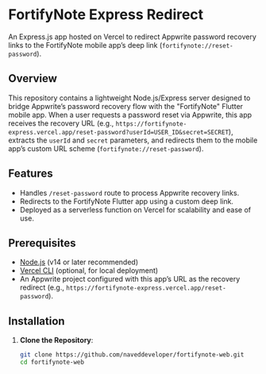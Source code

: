 # FortifyNote Express Redirect

An Express.js app hosted on Vercel to redirect Appwrite password recovery links to the FortifyNote mobile app’s deep link (`fortifynote://reset-password`).

## Overview

This repository contains a lightweight Node.js/Express server designed to bridge Appwrite’s password recovery flow with the "FortifyNote" Flutter mobile app. When a user requests a password reset via Appwrite, this app receives the recovery URL (e.g., `https://fortifynote-express.vercel.app/reset-password?userId=USER_ID&secret=SECRET`), extracts the `userId` and `secret` parameters, and redirects them to the mobile app’s custom URL scheme (`fortifynote://reset-password`).

## Features

- Handles `/reset-password` route to process Appwrite recovery links.
- Redirects to the FortifyNote Flutter app using a custom deep link.
- Deployed as a serverless function on Vercel for scalability and ease of use.

## Prerequisites

- [Node.js](https://nodejs.org/) (v14 or later recommended)
- [Vercel CLI](https://vercel.com/docs/cli) (optional, for local deployment)
- An Appwrite project configured with this app’s URL as the recovery redirect (e.g., `https://fortifynote-express.vercel.app/reset-password`).

## Installation

1. **Clone the Repository**:
   ```bash
   git clone https://github.com/naveddeveloper/fortifynote-web.git
   cd fortifynote-web


   